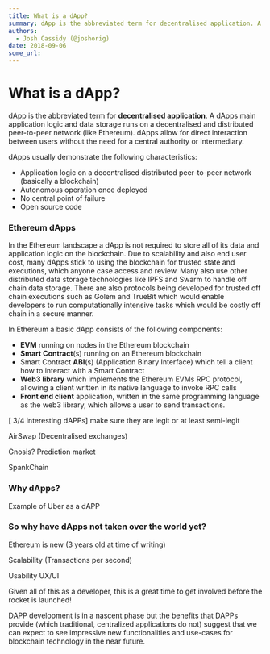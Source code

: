 ```yaml
---
title: What is a dApp?
summary: dApp is the abbreviated term for decentralised application. A dApps main application logic and data storage runs on a decentralised and distributed peer-to-peer network (like Ethereum). dApps allow for direct interaction between users without the need for a central authority or intermediary. dApps usually demonstrate the following characteristics- Application logic on a decentralised distributed peer-to-peer network (basically a blockchain) Autonomous operation once deployed No central point of
authors:
  - Josh Cassidy (@joshorig)
date: 2018-09-06
some_url: 
---
```


# What is a dApp?



dApp is the abbreviated term for **decentralised application**. A dApps main application logic and data storage runs on a decentralised and distributed peer-to-peer network (like Ethereum). dApps allow for direct interaction between users without the need for a central authority or intermediary.

dApps usually demonstrate the following characteristics:

* Application logic on a decentralised distributed peer-to-peer network (basically a blockchain)
* Autonomous operation once deployed
* No central point of failure
* Open source code

### Ethereum dApps

In the Ethereum landscape a dApp is not required to store all of its data and application logic on the blockchain. Due to scalability and also end user cost, many dApps stick to using the blockchain for trusted state and executions, which anyone case access and review. Many also use other distributed data storage technologies like IPFS and Swarm to handle off chain data storage. There are also protocols being developed for trusted off chain executions such as Golem and TrueBit which would enable developers to run computationally intensive tasks which would be costly off chain in a secure manner.

In Ethereum a basic dApp consists of the following components:

* **EVM** running on nodes in the Ethereum blockchain
* **Smart Contract**(s) running on an Ethereum blockchain
* Smart Contract **ABI**(s) (Application Binary Interface) which tell a client how to interact with a Smart Contract
* **Web3 library** which implements the Ethereum EVMs RPC protocol, allowing a client written in its native language to invoke RPC calls
* **Front end client** application, written in the same programming language as the web3 library, which allows a user to send transactions.

[ 3/4 interesting dAPPs] make sure they are legit or at least semi-legit

AirSwap (Decentralised exchanges)

Gnosis? Prediction market

SpankChain


### Why dApps?

Example of Uber as a dAPP


### So why have dApps not taken over the world yet?

Ethereum is new (3 years old at time of writing)

Scalability (Transactions per second)

Usability UX/UI

Given all of this as a developer, this is a great time to get involved before the rocket is launched!

DAPP development is in a nascent phase but the benefits that DAPPs provide (which traditional, centralized applications do not) suggest that we can expect to see impressive new functionalities and use-cases for blockchain technology in the near future.
